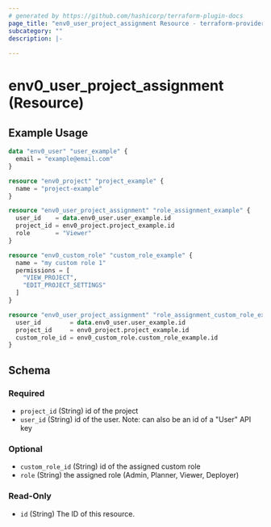 ```yaml
---
# generated by https://github.com/hashicorp/terraform-plugin-docs
page_title: "env0_user_project_assignment Resource - terraform-provider-env0"
subcategory: ""
description: |-
  
---
```


# env0_user_project_assignment (Resource)



## Example Usage

```terraform
data "env0_user" "user_example" {
  email = "example@email.com"
}

resource "env0_project" "project_example" {
  name = "project-example"
}

resource "env0_user_project_assignment" "role_assignment_example" {
  user_id    = data.env0_user.user_example.id
  project_id = env0_project.project_example.id
  role       = "Viewer"
}

resource "env0_custom_role" "custom_role_example" {
  name = "my custom role 1"
  permissions = [
    "VIEW_PROJECT",
    "EDIT_PROJECT_SETTINGS"
  ]
}

resource "env0_user_project_assignment" "role_assignment_custom_role_example" {
  user_id        = data.env0_user.user_example.id
  project_id     = env0_project.project_example.id
  custom_role_id = env0_custom_role.custom_role_example.id
}
```

<!-- schema generated by tfplugindocs -->
## Schema

### Required

- `project_id` (String) id of the project
- `user_id` (String) id of the user. Note: can also be an id of a "User" API key

### Optional

- `custom_role_id` (String) id of the assigned custom role
- `role` (String) the assigned role (Admin, Planner, Viewer, Deployer)

### Read-Only

- `id` (String) The ID of this resource.


